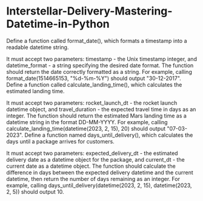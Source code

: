 # Interstellar-Delivery-Mastering-Datetime-in-Python

Define a function called format_date(), which formats a timestamp into a readable datetime string.

It must accept two parameters: timestamp - the Unix timestamp integer, and datetime_format - a string specifying the desired date format.
The function should return the date correctly formatted as a string.
For example, calling format_date(1514665153, "%d-%m-%Y") should output "30-12-2017".
Define a function called calculate_landing_time(), which calculates the estimated landing time.

It must accept two parameters: rocket_launch_dt - the rocket launch datetime object, and travel_duration - the expected travel time in days as an integer.
The function should return the estimated Mars landing time as a datetime string in the format DD-MM-YYYY.
For example, calling calculate_landing_time(datetime(2023, 2, 15), 20) should output "07-03-2023".
Define a function named days_until_delivery(), which calculates the days until a package arrives for customers.

It must accept two parameters: expected_delivery_dt - the estimated delivery date as a datetime object for the package, and current_dt - the current date as a datetime object.
The function should calculate the difference in days between the expected delivery datetime and the current datetime, then return the number of days remaining as an integer.
For example, calling days_until_delivery(datetime(2023, 2, 15), datetime(2023, 2, 5)) should output 10.